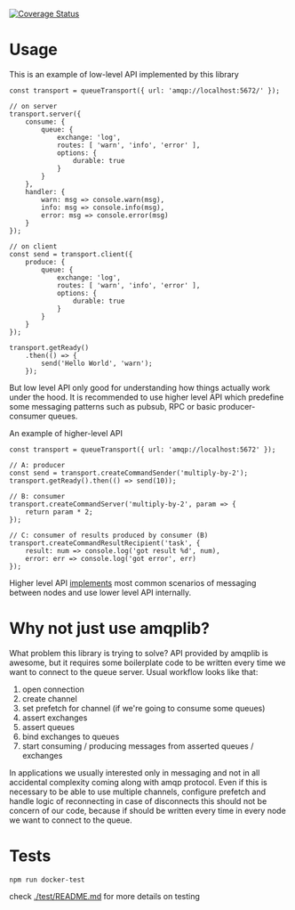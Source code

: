 [![Coverage Status](https://coveralls.io/repos/github/1602/transport-rabbit/badge.svg?branch=master)](https://coveralls.io/github/1602/transport-rabbit?branch=master)

# Usage

This is an example of low-level API implemented by this library

```
const transport = queueTransport({ url: 'amqp://localhost:5672/' });

// on server
transport.server({
    consume: {
        queue: {
            exchange: 'log',
            routes: [ 'warn', 'info', 'error' ],
            options: {
                durable: true
            }
        }
    },
    handler: {
        warn: msg => console.warn(msg),
        info: msg => console.info(msg),
        error: msg => console.error(msg)
    }
});

// on client
const send = transport.client({
    produce: {
        queue: {
            exchange: 'log',
            routes: [ 'warn', 'info', 'error' ],
            options: {
                durable: true
            }
        }
    }
});

transport.getReady()
    .then(() => {
        send('Hello World', 'warn');
    });
```

But low level API only good for understanding how things actually work under
the hood. It is recommended to use higher level API which predefine some
messaging patterns such as pubsub, RPC or basic producer-consumer queues.

An example of higher-level API

```
const transport = queueTransport({ url: 'amqp://localhost:5672' });

// A: producer
const send = transport.createCommandSender('multiply-by-2');
transport.getReady().then(() => send(10));

// B: consumer
transport.createCommandServer('multiply-by-2', param => {
    return param * 2;
});

// C: consumer of results produced by consumer (B)
transport.createCommandResultRecipient('task', {
    result: num => console.log('got result %d', num),
    error: err => console.log('got error', err)
});
```

Higher level API [implements](./domains/command.js) most common scenarios of
messaging between nodes and use lower level API internally.

# Why not just use amqplib?

What problem this library is trying to solve? API provided by amqplib is
awesome, but it requires some boilerplate code to be written every time we want
to connect to the queue server. Usual workflow looks like that:

1. open connection
2. create channel
3. set prefetch for channel (if we're going to consume some queues)
4. assert exchanges
5. assert queues
6. bind exchanges to queues
7. start consuming / producing messages from asserted queues / exchanges

In applications we usually interested only in messaging and not in all
accidental complexity coming along with amqp protocol. Even if this is
necessary to be able to use multiple channels, configure prefetch and handle
logic of reconnecting in case of disconnects this should not be concern of our
code, because if should be written every time in every node we want to connect
to the queue.

# Tests

```
npm run docker-test
```

check [./test/README.md](./test/README.md) for more details on testing

